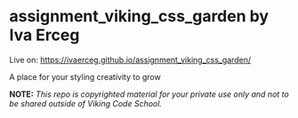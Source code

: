 assignment_viking_css_garden by Iva Erceg
============================
Live on: https://ivaerceg.github.io/assignment_viking_css_garden/


A place for your styling creativity to grow


**NOTE:** *This repo is copyrighted material for your private use only and not to be shared outside of Viking Code School.*

